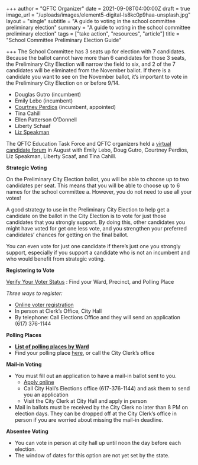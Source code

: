 +++
author = "QFTC Organizer"
date = 2021-09-08T04:00:00Z
draft = true
image_url = "/uploads/images/element5-digital-ls8kc0p9haa-unsplash.jpg"
layout = "single"
subtitle = "A guide to voting in the school committee preliminary election"
summary = "A guide to voting in the school committee preliminary election"
tags = ["take action", "resources", "article"]
title = "School Committee Preliminary Election Guide"

+++
The School Committee has 3 seats up for election with 7 candidates. Because the ballot cannot have more than 6 candidates for those 3 seats, the Preliminary City Election will narrow the field to six, and 2 of the 7 candidates will be eliminated from the November ballot. If there is a candidate you want to see on the November ballot, it’s important to vote in the Preliminary City Election on or before 9/14.

* Douglas Gutro (incumbent)
* Emily Lebo (incumbent)
* [Courtney Perdios](https://courtneyperdios.com) (incumbent, appointed)
* Tina Cahill
* Ellen Patterson O’Donnell
* Liberty Schaaf
* [Liz Speakman](https://votespeakman.com)

The QFTC Education Task Force and QFTC organizers held a [virtual candidate forum](https://qftc.org/posts/quincy-school-committee-candidate-forum/) in August with Emily Lebo, Doug Gutro, Courtney Perdios, Liz Speakman, Liberty Scaaf, and Tina Cahill.

**Strategic Voting**

On the Preliminary City Election ballot, you will be able to choose up to two candidates per seat. This means that you will be able to choose up to 6 names for the school committee a. However, you do not need to use all your votes!

A good strategy to use in the Preliminary City Election to help get a candidate on the ballot in the City Election is to vote for just those candidates that you strongly support. By doing this, other candidates you might have voted for get one less vote, and you strengthen your preferred candidates’ chances for getting on the final ballot.

You can even vote for just one candidate if there’s just one you strongly support, especially if you support a candidate who is not an incumbent and who would benefit from strategic voting.

**Registering to Vote**

[Verify Your Voter Status](https://www.sec.state.ma.us/WhereDoIVoteMA/bal/MyElectionInfo.aspx) : Find your Ward, Precinct, and Polling Place

_Three ways to register:_

* [Online voter registration](https://www.sec.state.ma.us/VoterRegistrationSearch/MyVoterRegStatus.aspx)
* In person at Clerk’s Office, City Hall
* By telephone: Call Elections Office and they will send an application (617) 376-1144

**Polling Places**

* [**List of polling places by Ward**](https://www.quincyma.gov/govt/depts/city_clerk/election/polling_places.htm)
* Find your polling place [here](https://www.sec.state.ma.us/WhereDoIVoteMA/bal/MyElectionInfo.aspx), or call the City Clerk’s office

**Mail-in Voting**

* You must fill out an application to have a mail-in ballot sent to you.
  * [Apply online](https://www.quincyma.gov/govt/depts/city_clerk/election/absentee_ballot_applications.htm)
  * Call City Hall’s Elections office (617-376-1144) and ask them to send you an application
  * Visit the City Clerk at City Hall and apply in person
* Mail in ballots must be received by the City Clerk no later than 8 PM on election days. They can be dropped off at the City Clerk’s office in person if you are worried about missing the mail-in deadline.

**Absentee Voting**

* You can vote in person at city hall up until noon the day before each election.
* The window of dates for this option are not yet set by the state.